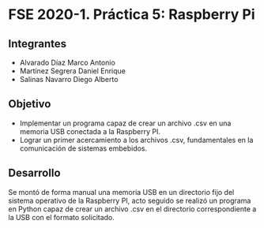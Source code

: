 # FSE 2020-1. Práctica 5: Raspberry Pi

## Integrantes
* Alvarado Díaz Marco Antonio
* Martínez Segrera Daniel Enrique
* Salinas Navarro Diego Alberto

## Objetivo 
* Implementar un programa capaz de crear un archivo .csv en una memoria USB conectada a la Raspberry PI.
* Lograr un primer acercamiento a los archivos .csv, fundamentales en la comunicación de sistemas embebidos.

## Desarrollo
Se montó de forma manual una memoria USB en un directorio fijo del sistema operativo de la Raspberry PI, acto seguido se realizó un programa en Python capaz de crear un archivo .csv en el directorio correspondiente a la USB con el formato solicitado.
